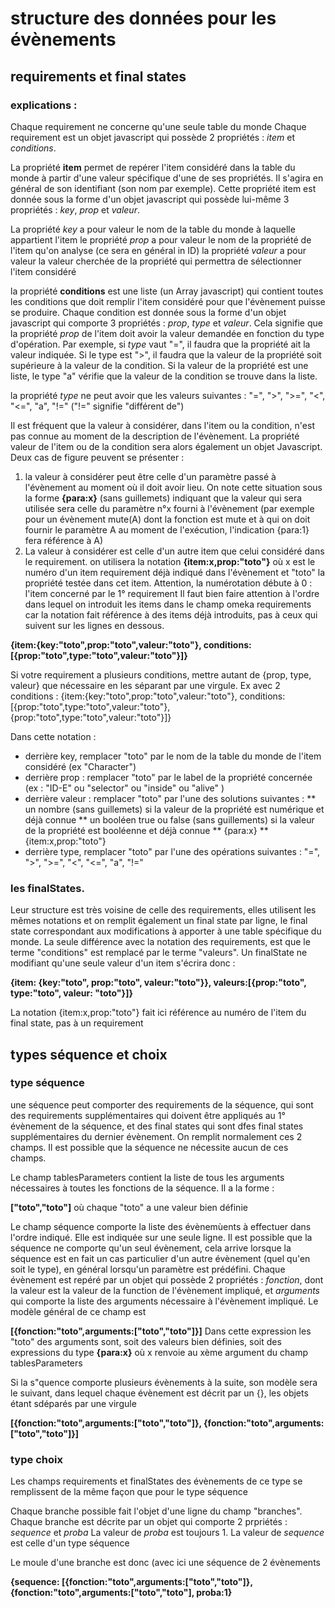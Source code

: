 # structure des données pour les évènements

## requirements et final states

### explications :

Chaque requirement ne concerne qu'une seule table du monde
Chaque requirement est un objet javascript qui possède 2 propriétés : _item_ et _conditions_. 

La propriété __item__ permet de repérer l'item considéré dans la table du monde à partir d'une valeur spécifique d'une de ses propriétés. Il s'agira en général de son identifiant (son nom par exemple). Cette propriété item est donnée sous la forme d'un objet javascript qui possède lui-même 3 propriétés : _key_, _prop_ et _valeur_.

La propriété _key_ a pour valeur le nom de la table du monde à laquelle appartient l'item
le propriété _prop_ a pour valeur le nom de la propriété de l'item qu'on analyse (ce sera en général in ID)
la propriété _valeur_ a pour valeur la valeur cherchée de la propriété qui permettra de sélectionner l'item considéré


la propriété __conditions__ est une liste (un Array javascript) qui contient toutes les conditions que doit remplir l'item considéré pour que l'évènement puisse se produire.
Chaque condition est donnée sous la forme d'un objet javascript qui comporte 3 propriétés : _prop_, _type_ et _valeur_. Cela signifie que la propriété _prop_ de l'item doit avoir la valeur demandée en fonction du type d'opération. Par exemple, si _type_ vaut "=", il faudra que la propriété ait la valeur indiquée. Si le type est ">", il faudra que la valeur de la propriété soit supérieure à la valeur de la condition. Si la valeur de la propriété est une liste, le type "a" vérifie que la valeur de la condition se trouve dans la liste. 

la propriété _type_ ne peut avoir que les valeurs suivantes : "=", ">", ">=", "<", "<=", "a", "!=" ("!=" signifie "différent de")

Il est fréquent que la valeur à considérer, dans l'item ou la condition, n'est pas connue au moment de la description de l'évènement. La propriété valeur de l'item ou de la condition sera alors également un objet Javascript. Deux cas de figure peuvent se présenter :
1) la valeur à considérer peut être celle d'un paramètre passé à l'évènement au moment où il doit avoir lieu. On note cette situation sous la forme __{para:x}__ (sans guillemets) indiquant que la valeur qui sera utilisée sera celle du paramètre n°x fourni à l'évènement (par exemple pour un évènement mute(A) dont la fonction est mute et à qui on doit fournir le paramètre A au moment de l'exécution, l'indication {para:1} fera référence à A)
2) La valeur à considérer est celle d'un autre item que celui considéré dans le requirement. on utilisera la notation __{item:x,prop:"toto"}__ où x est le numéro d'un item requirement déjà indiqué dans l'évènement et "toto" la propriété testée dans cet item. Attention, la numérotation débute à 0 : l'item concerné par le 1° requirement
Il faut bien faire attention à l'ordre dans lequel on introduit les items dans le champ omeka requirements car la notation fait référence à des items déjà introduits, pas à ceux qui suivent sur les lignes en dessous. 

__{item:{key:"toto",prop:"toto",valeur:"toto"}, conditions:[{prop:"toto",type:"toto",valeur:"toto"}]}__

Si votre requirement a plusieurs conditions, mettre autant de {prop, type, valeur} que nécessaire en les séparant par une virgule. Ex avec 2 conditions :
{item:{key:"toto",prop:"toto",valeur:"toto"}, conditions:[{prop:"toto",type:"toto",valeur:"toto"}, {prop:"toto",type:"toto",valeur:"toto"}]}

Dans cette notation : 
* derrière key, remplacer "toto" par le nom de la table du monde de l'item considéré (ex "Character")
* derrière prop : remplacer "toto" par le label de la propriété concernée (ex : "ID-E" ou "selector" ou "inside" ou "alive" )
* derrière valeur : remplacer "toto" par l'une des solutions suivantes :
	** un nombre (sans guillemets) si la valeur de la propriété est numérique et déjà connue
	** un booléen true ou false (sans guillements) si la valeur de la propriété est booléenne et déjà connue
	** {para:x}
	** {item:x,prop:"toto"}	
* derrière type, remplacer "toto" par l'une des opérations suivantes : "=", ">", ">=", "<", "<=", "a", "!="


### les finalStates.

Leur structure est très voisine de celle des requirements, elles utilisent les mêmes notations et on remplit également un final state par ligne, le final state correspondant aux modifications à apporter à une table spécifique du monde. La seule différence avec la notation des requirements, est que le terme "conditions" est remplacé par le terme "valeurs". Un finalState ne modifiant qu'une seule valeur d'un item s'écrira donc :

__{item: {key:"toto", prop:"toto", valeur:"toto"}}, valeurs:[{prop:"toto", type:"toto", valeur: "toto"}]}__

La notation {item:x,prop:"toto"} fait ici référence au numéro de l'item du final state, pas à un requirement


## types séquence et choix

### type séquence

une séquence peut comporter des requirements de la séquence, qui sont des requirements supplémentaires qui doivent être appliqués au 1° évènement de la séquence, et des final states qui sont dfes final states supplémentaires du dernier évènement. On remplit normalement ces 2 champs. Il est possible que la séquence ne nécessite aucun de ces champs.

Le champ tablesParameters contient la liste de tous les arguments nécessaires à toutes les fonctions de la séquence. Il a la forme :

__["toto","toto"]__   où chaque "toto" a une valeur bien définie

Le champ séquence comporte la liste des évènemùents à effectuer dans l'ordre indiqué. Elle est indiquée sur une seule ligne. Il est possible que la séquence ne comporte qu'un seul évènement, cela arrive lorsque la séquence est en fait un cas particulier d'un autre évènement (quel qu'en soit le type), en général lorsqu'un paramètre est prédéfini. Chaque évènement est repéré par un objet qui possède 2 propriétés : _fonction_, dont la valeur est la valeur de la function de l'évènement impliqué, et _arguments_ qui comporte la liste des arguments nécessaire à l'évènement impliqué. Le modèle général de ce champ est

__[{fonction:"toto",arguments:["toto","toto"]}]__   Dans cette expression les "toto" des arguments sont, soit des valeurs bien définies, soit des expressions du type __{para:x}__ où x renvoie au xème argument du champ tablesParameters

Si la s"quence comporte plusieurs évènements à la suite, son modèle sera le suivant, dans lequel chaque évènement est décrit par un {}, les objets étant sdéparés par une virgule

__[{fonction:"toto",arguments:["toto","toto"]}, {fonction:"toto",arguments:["toto","toto"]}]__

### type choix
Les champs requirements et finalStates des évènements de ce type se remplissent de la même façon que pour le type séquence

Chaque branche possible fait l'objet d'une ligne du champ "branches". Chaque branche est décrite par un objet qui comporte 2 prpriétés : _sequence_ et _proba_ La valeur de _proba_ est toujours 1. La valeur de _sequence_ est celle d'un type séquence

Le moule d'une branche est donc (avec ici une séquence de 2 évènements

__{sequence: [{fonction:"toto",arguments:["toto","toto"]}, {fonction:"toto",arguments:["toto","toto"], proba:1}__

